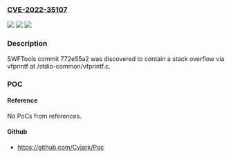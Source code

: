 ### [CVE-2022-35107](https://cve.mitre.org/cgi-bin/cvename.cgi?name=CVE-2022-35107)
![](https://img.shields.io/static/v1?label=Product&message=n%2Fa&color=blue)
![](https://img.shields.io/static/v1?label=Version&message=n%2Fa&color=blue)
![](https://img.shields.io/static/v1?label=Vulnerability&message=n%2Fa&color=brighgreen)

### Description

SWFTools commit 772e55a2 was discovered to contain a stack overflow via vfprintf at /stdio-common/vfprintf.c.

### POC

#### Reference
No PoCs from references.

#### Github
- https://github.com/Cvjark/Poc

